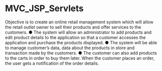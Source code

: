 # MVC_JSP_Servlets

Objective is to create an online retail management system which will allow the retail outlet owner to sell their products and offer services to the customers. 
●	The system will allow an administrator to add products and edit product details to the application so that a customer accesses the application and purchase the products displayed. 
●	The system will be able to manage customer’s data, data about the products in store and transaction made by the customers. 
●	The customer can also add products to the carts in order to buy them later. When the customer places an order, the user gets a notification of the order details. 
